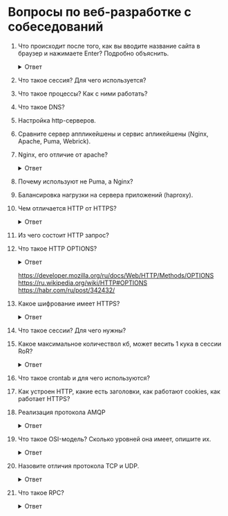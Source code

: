 # Вопросы по веб-разработке с собеседований

1. Что происходит после того, как вы вводите название сайта в браузер и нажимаете Enter? Подробно объяснить.
    <details>
      <summary>Ответ</summary>

      #### *1. Парсинг URL - можно отнести к условно первому этапу (не считая самого процесса ввода символов в поисковом поле браузера), во время которого*:

      - Браузер проверяет список предзагруженных HSTS (HTTP Strict Transport Security). Это список сайтов, которые требуют, чтобы к ним обращались только по HTTPS. Если нужный сайт есть в этом списке, то браузер отправляет ему запрос через HTTPS вместо HTTP. В противном случае, начальный запрос посылается по HTTP.
      - Конвертируются не-ASCII Unicode символы в название хоста.

      #### *2. Следующий этап - Определение DNS*

      - Браузер проверяет наличие домена в своём кэше. Если домена там нет, то браузер вызывает библиотечную функцию *gethostbyname* (отличается в разных ОС) для поиска нужного адреса в файле *hosts*.
      - Если домен нигде не закэширован и отсутствует в файле hosts, gethostbyname отправляет запрос к сетевому DNS-серверу.
      - Запрос к сетевому DNS-серверу называется ARP-запросом.
      - Для того, чтобы отправить ARP-запрос браузеру необходимо отыскать целевой IP-адрес, а также знать MAC-адрес интерфейса, который будет использоваться для отправки ARP-запроса.

      #### *3. Открытие сокета и сборка TCP-сегмента/пакета*

      - Когда браузер получает IP-адрес конечного сервера, то он берёт эту информацию и данные об используемом порте из URL (80 порт для HTTP, 443 для HTTPS), осуществляет вызов функции socket системной библиотеки и запрашивает поток TCP сокета.
      - Этот запрос сначала проходит через транспортный уровень, где собирается TCP-сегмент. Получившийся сегмент отправляется на сетевой уровень, на котором добавляется дополнительный IP-заголовок, IP-адрес сервера назначения и адрес текущей машины — теперь сегмент сформирован.

      #### *4. TLS handshake — для передачи пакетов данных между клиентом (компьютером) и сервером важно установить TCP-соединение. Это соединение устанавливается с помощью процесса, называемого трехсторонним рукопожатием TCP / IP, реализованного следующим образом*:

      - Клиентская машина отправляет SYN-пакет на сервер, спрашивая, открыт ли он для новых подключений.
      - Если на сервере есть открытые порты, которые могут принимать и инициировать новые соединения, он ответит, используя пакет SYN / ACK.
      - Клиент получит пакет SYN / ACK от сервера и подтвердит его, отправив пакет ACK.

      #### *5. Обработка HTTP-запросов на сервере*

      - Одним из инструментов обработки запросов/ответов на стороне сервера является  HTTPD. Наиболее популярные HTTPD-серверы это Apache или Nginx для Linux и IIS для Windows.
      - Сервер разбирает запрос по следующим параметрам: метод HTTP-запроса (наиболее распространенные — GET/POST), домен, запрашиваемые пути.
      - Сервер находит контент, который соответствует запросу и парсит файл с помощью обработчика.

      #### *6. Парсинг HTML и интерпретация CSS*

      - Главной задачей HTML-парсера является разбор разметки в специальное дерево — «parse tree» — это дерево DOM-элементов.
      - Во время разбора браузер парсит CSS-файлы, каждый из которых разбирается в объект StyleSheet.

      #### *7. Рендеринг страниц и пост-рендеринговое исполнение*

      - Путём перебора DOM-узлов и вычисления для каждого узла значений CSS-стилей создаётся «Дерево рендера» (Render Tree или Frame Tree).
      - Вычисляются координаты каждого узла. Вычисляются финальные позиции слоёв и через Direct3D/OpenGL отдаются композитные команды.
      - После завершения рендеринга, браузер исполняет JavaScript-код в результате срабатывания  часового механизма или в результате действий пользователя.

      #### *Для более детального ознакомления:*

      - https://habr.com/ru/company/htmlacademy/blog/254825/
      - https://github.com/alex/what-happens-when
      - https://medium.com/@maneesha.wijesinghe1/what-happens-when-you-type-an-url-in-the-browser-and-press-enter-bb0aa2449c1a
    </details>

1. Что такое сессия? Для чего используется?
1. Что такое процессы? Как с ними работать?
1. Что такое DNS?
1. Настройка http-серверов.
1. Сравните сервер аппликейшены и сервис апликейшены (Nginx, Apache, Puma, Webrick).
1. Nginx, его отличие от apache?

    <details>
      <summary>Ответ</summary>
      Два самых широко распространенных веб-сервера. Если рассматривать жизненные примеры, то основные различия между Apache и Nginx в том как они обрабатывают запросы к статическому и динамическому контенту.
    </details>

1. Почему используют не Puma, а Nginx?
1. Балансировка нагрузки на сервера приложений (haproxy).
1. Чем отличается HTTP от HTTPS?

    <details>
      <summary>Ответ</summary>

      * HyperText Transfer Protocol

      * HyperText Transfer Protocol Secure — расширение протокола HTTP для поддержки шифрования в целях повышения безопасности.
    </details>

1. Из чего состоит HTTP запрос?
1. Что такое HTTP OPTIONS?

    <details>
      <summary>Ответ</summary>

     Используется для определения возможностей веб-сервера или параметров соединения для конкретного ресурса.
     В ответ серверу следует включить заголовок Allow со списком поддерживаемых методов.
     Также в заголовке ответа может включаться информация о поддерживаемых расширениях.
    </details>

    https://developer.mozilla.org/ru/docs/Web/HTTP/Methods/OPTIONS
    https://ru.wikipedia.org/wiki/HTTP#OPTIONS
    https://habr.com/ru/post/342432/
1. Какое шифрование имеет HTTPS?

    <details>
      <summary>Ответ</summary>

     Защиту данных в HTTPS обеспечивает криптографический протокол SSL/TLS,
     который шифрует передаваемую информацию. По сути этот протокол является обёрткой для HTTP.
     Он обеспечивает шифрование данных и делает их недоступными для просмотра посторонними.
     Протокол SSL/TLS хорош тем, что позволяет двум незнакомым
     между собой участникам сети установить защищённое соединение через незащищённый канал.

     https://yandex.ru/blog/company/77455
     https://habr.com/ru/post/188042/
     https://firstssl.ru/faq/general-questions/chto-takoe-https
    </details>

1. Что такое сессии? Для чего нужны?
1. Какое максимальное количествол кб, может весить 1 кука в сессии RoR?

    <details>
      <summary>Ответ</summary>
      4 kb
    </details>

1. Что такое crontab и для чего используются?
1. Как устроен HTTP, какие есть заголовки, как работают cookies, как работает HTTPS?

1. Реализация протокола AMQP

    <details>
      <summary>Ответ</summary>
      AMQP протокол используется для передачи данных между компонентами системы. Основная идея состоит в том, что отдельные подсистемы (или независимые приложения) могут обмениваться произвольным образом сообщениями через AMQP-брокер, который осуществляет маршрутизацию, возможно гарантирует доставку, распределение потоков данных, подписку на нужные типы сообщений.

      Брокеры: RabbitMQ (гем `bunny`), ActiveMQ, Apache Kafka.

      https://ru.wikipedia.org/wiki/AMQP
      https://kt.team/hr/blog/rabbitmq
      https://www.bigdataschool.ru/blog/kafka-vs-rabbitmq-big-data.html#:~:text=%D0%A7%D0%B5%D0%BC%20%D0%9A%D0%B0%D1%84%D0%BA%D0%B0%20%D0%BE%D1%82%D0%BB%D0%B8%D1%87%D0%B0%D0%B5%D1%82%D1%81%D1%8F%20%D0%BE%D1%82%20%D0%9A%D1%80%D0%BE%D0%BB%D0%B8%D0%BA%D0%B0,(topic)%20%D0%BD%D1%83%D0%B6%D0%BD%D1%8B%D0%B5%20%D0%B8%D0%BC%20%D1%81%D0%BE%D0%BE%D0%B1%D1%89%D0%B5%D0%BD%D0%B8%D1%8F.
      https://habr.com/ru/company/itsumma/blog/416629/
    </details>

1. Что такое OSI-модель? Сколько уровней она имеет, опишите их.

    <details>
      <summary>Ответ</summary>
      Модель Open Systems Interconnection (OSI) – это скелет, фундамент и база всех сетевых сущностей. Модель определяет сетевые протоколы, распределяя их на 7 логических уровней. Важно отметить, что в любом процессе, управление сетевой передачей переходит от уровня к уровню, последовательно подключая протоколы на каждом из уровней.

      https://ru.wikipedia.org/wiki/%D0%A1%D0%B5%D1%82%D0%B5%D0%B2%D0%B0%D1%8F_%D0%BC%D0%BE%D0%B4%D0%B5%D0%BB%D1%8C_OSI
      https://wiki.merionet.ru/seti/18/model-osi-eto-prosto/
    </details>

1. Назовите отличия протокола TCP и UDP.

    <details>
      <summary>Ответ</summary>
      Протокол TCP (Transmission Control Protocol) – это сетевой протокол, который «заточен» под соединение. Иными словами, прежде, чем начать обмен данными, данному протоколу требуется установить соединение между двумя хостами. Данный протокол имеет высокую надежность, поскольку позволяет не терять данные при передаче, запрашивает подтверждения о получении от принимающей стороны и в случае необходимости отправляет данные повторно. При этом отправляемые пакеты данных сохраняют порядок отправки, то есть можно сказать, что передача данных упорядочена. Минусом данного протокола является относительно низкая скорость передачи данных, за счет того что выполнение надежной и упорядоченной передачи занимает больше времени, чем в альтернативном протоколе UDP.

      Протокол UDP (User Datagram Protocol), в свою очередь, более прост. Для передачи данных ему не обязательно устанавливать соединение между отправителем и получателем. Информация передается без предварительной проверки готовности принимающей стороны. Это делает протокол менее надежным – при передаче некоторые фрагменты данных могут теряться. Кроме того, упорядоченность данных не соблюдается – возможен непоследовательный прием данных получателем. Зато скорость передачи данных по данному транспортному протоколу будет более высокой.

      https://wiki.merionet.ru/seti/23/tcp-i-udp-v-chem-raznica/
      http://pyatilistnik.org/chem-otlichaetsya-protokol-tcp-ot-udp/
      https://yandex.ru/q/question/computers/chem_otlichaetsia_tcp_ot_udp_66a93f75/
      https://habr.com/ru/company/oleg-bunin/blog/461829/
    </details>

1. Что такое RPC?

    <details>
      <summary>Ответ</summary>
        RPC (от англ. Remote Procedure Call, RPC) Удалённый вызов процедур, реже Вызов удалённых процедур — класс технологий, позволяющих компьютерным программам вызывать функции или процедуры в другом адресном пространстве (на удалённых компьютерах, либо в независимой сторонней системе на том же устройстве). Обычно реализация RPC-технологии включает в себя два компонента: сетевой протокол для обмена в режиме клиент-сервер и язык сериализации объектов (или структур, для необъектных RPC).

      https://ru.wikipedia.org/wiki/%D0%A3%D0%B4%D0%B0%D0%BB%D1%91%D0%BD%D0%BD%D1%8B%D0%B9_%D0%B2%D1%8B%D0%B7%D0%BE%D0%B2_%D0%BF%D1%80%D0%BE%D1%86%D0%B5%D0%B4%D1%83%D1%80
    </details>

